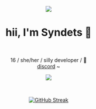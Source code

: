 <div align="center">
<img src="https://cdn.discordapp.com/emojis/774868681586114580.gif?v=1" /><br />
<h1>hii, I'm Syndets 👋</h1><br />
</div>


  <p float="left">
    <div align="center">
      16 / she/her / silly developer / 🩷<br />
      <a href="https://discord.com/users/486492399657418762/">discord</a> ~ 
      <br />
      <p><a href="https://discord.com/users/486492399657418762"><img align="center" src="https://lanyard-profile-readme.vercel.app/api/486492399657418762?bg=302c33"></a></p>
      <br />
      <p>
        <a href="https://git.io/streak-stats"><img src="https://github-readme-streak-stats.herokuapp.com?user=syndets&theme=catppuccin-mocha&hide_border=true&border_radius=10&card_width=495&card_height=200&background=302C33" alt="GitHub Streak" /></a>
      </p>
    </div>
  </p>
</p>
